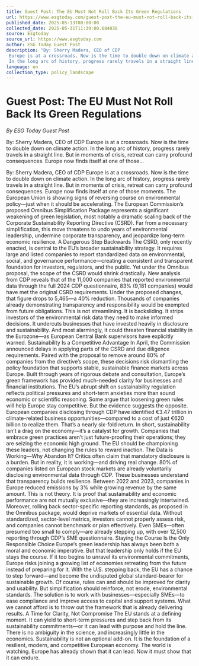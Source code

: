```yaml
---
title: Guest Post: The EU Must Not Roll Back Its Green Regulations
url: https://www.esgtoday.com/guest-post-the-eu-must-not-roll-back-its-green-regulations/
published_date: 2025-05-13T00:00:00
collected_date: 2025-05-31T11:39:00.684038
source: Esgtoday
source_url: https://www.esgtoday.com
author: ESG Today Guest Post
description: "By: Sherry Madera, CEO of CDP 
 Europe is at a crossroads. Now is the time to double down on climate action. 
 In the long arc of history, progress rarely travels in a straight line. But in moments of crisis, retreat can carry profound consequences. Europe now finds itself at one of those..."
language: en
collection_type: policy_landscape
---
```


# Guest Post: The EU Must Not Roll Back Its Green Regulations

*By ESG Today Guest Post*

By: Sherry Madera, CEO of CDP 
 Europe is at a crossroads. Now is the time to double down on climate action. 
 In the long arc of history, progress rarely travels in a straight line. But in moments of crisis, retreat can carry profound consequences. Europe now finds itself at one of those...

By: Sherry Madera, CEO of CDP 
 Europe is at a crossroads. Now is the time to double down on climate action. 
 In the long arc of history, progress rarely travels in a straight line. But in moments of crisis, retreat can carry profound consequences. Europe now finds itself at one of those moments. 
 The European Union is showing signs of reversing course on environmental policy—just when it should be accelerating. The European Commission’s proposed Omnibus Simplification Package represents a significant weakening of green legislation, most notably a dramatic scaling back of the Corporate Sustainability Reporting Directive (CSRD). Far from a necessary simplification, this move threatens to undo years of environmental leadership, undermine corporate transparency, and jeopardize long-term economic resilience. 
 A Dangerous Step Backwards 
 The CSRD, only recently enacted, is central to the EU’s broader sustainability strategy. It requires large and listed companies to report standardized data on environmental, social, and governance performance—creating a consistent and transparent foundation for investors, regulators, and the public. 
 Yet under the Omnibus proposal, the scope of the CSRD would shrink drastically. New analysis from CDP reveals that of the 11,000 companies that reported environmental data through the full 2024 CDP questionnaire, 83% (9,181 companies) would have met the original CSRD requirements. Under the proposed changes, that figure drops to 5,465—a 40% reduction. Thousands of companies already demonstrating transparency and responsibility would be exempted from future obligations. 
 This is not streamlining. It is backsliding. It strips investors of the environmental risk data they need to make informed decisions. It undercuts businesses that have invested heavily in disclosure and sustainability. And most alarmingly, it could threaten financial stability in the Eurozone—as European Central Bank supervisors have explicitly warned. 
 Sustainability Is a Competitive Advantage 
 In April, the Commission announced delays in applying parts of the CSRD and due diligence requirements. Paired with the proposal to remove around 80% of companies from the directive’s scope, these decisions risk dismantling the policy foundation that supports stable, sustainable finance markets across Europe. 
 Built through years of rigorous debate and consultation, Europe’s green framework has provided much-needed clarity for businesses and financial institutions. The EU’s abrupt shift on sustainability regulation reflects political pressures and short-term anxieties more than sound economic or scientific reasoning. 
 Some argue that loosening green rules will help Europe stay competitive. But the evidence suggests the opposite. European companies disclosing through CDP have identified €3.47 trillion in climate-related business opportunities—compared to a cost of just €620 billion to realize them. That’s a nearly six-fold return. 
 In short, sustainability isn’t a drag on the economy—it’s a catalyst for growth. Companies that embrace green practices aren’t just future-proofing their operations; they are seizing the economic high ground. The EU should be championing these leaders, not changing the rules to reward inaction. 
 The Data is Working—Why Abandon It? 
 Critics often claim that mandatory disclosure is a burden. But in reality, it is working—and driving real change. 80% of companies listed on European stock markets are already voluntarily disclosing environmental data through CDP. These businesses understand that transparency builds resilience. Between 2022 and 2023, companies in Europe reduced emissions by 3% while growing revenue by the same amount. 
 This is not theory. It is proof that sustainability and economic performance are not mutually exclusive—they are increasingly intertwined. 
 Moreover, rolling back sector-specific reporting standards, as proposed in the Omnibus package, would deprive markets of essential data. Without standardized, sector-level metrics, investors cannot properly assess risk, and companies cannot benchmark or plan effectively. Even SMEs—often presumed too small to comply—are already stepping up, with over 12,500 reporting through CDP’s SME questionnaire. 
 Staying the Course Is the Only Responsible Choice 
 Europe’s green leadership has always been both a moral and economic imperative. But that leadership only holds if the EU stays the course. If it too begins to unravel its environmental commitments, Europe risks joining a growing list of economies retreating from the future instead of preparing for it. 
 With the U.S. stepping back, the EU has a chance to step forward—and become the undisputed global standard-bearer for sustainable growth. 
 Of course, rules can and should be improved for clarity and usability. But simplification should reinforce, not erode, environmental standards. The solution is to work with businesses—especially SMEs—to ease compliance and improve access to capital and support systems. What we cannot afford is to throw out the framework that is already delivering results. 
 A Time for Clarity, Not Compromise 
 The EU stands at a defining moment. It can yield to short-term pressures and step back from its sustainability commitments—or it can lead with purpose and hold the line. There is no ambiguity in the science, and increasingly little in the economics. Sustainability is not an optional add-on. It is the foundation of a resilient, modern, and competitive European economy. 
 The world is watching. Europe has already shown that it can lead. Now it must show that it can endure.